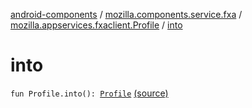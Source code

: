 [android-components](../../index.md) / [mozilla.components.service.fxa](../index.md) / [mozilla.appservices.fxaclient.Profile](index.md) / [into](./into.md)

# into

`fun Profile.into(): `[`Profile`](../../mozilla.components.concept.sync/-profile/index.md) [(source)](https://github.com/mozilla-mobile/android-components/blob/master/components/service/firefox-accounts/src/main/java/mozilla/components/service/fxa/Types.kt#L29)